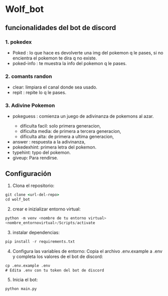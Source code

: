 # Wolf_bot

## funcionalidades del bot de discord
### 1. pokedex
- Poked <pokemon>: lo que hace es devolverte una img del pokemon q le pases, si no encientra el pokemon te dira q no existe.
- poked-info <pokemon>: te muestra la info del pokemon q le pases.
### 2. comants randon
- clear: limpiara el canal donde sea usado.
- repit <str>: repite lo q le pases.
### 3. Adivine Pokemon
- pokeguess <dificulti>: comienza un juego de adivinanza de pokemons al azar.
    - dificulta facil: solo primera generacion,
    - dificulta media: de primera a tercera generacion,
    - dificulta alta: de primera a ultima generacion,
- answer <respuesta>: respuesta a la adivinanza,
- pokedexhint: primera letra del pokemon.
- typehint: typo del pokemon.
- giveup: Para rendirse.

## Configuración
1. Clona el repositorio:
```cmd
git clone <url-del-repo>
cd wolf_bot
```
2. crear e inizializar entorno virtual:
```py
python -m venv <nombre de tu entorno virtual>
<nombre_entornovirtual>/Scripts/activate
```
3. instalar dependencias:
```py
pip install -r requirements.txt
```
4. Configura las variables de entorno:
Copia el archivo .env.example a .env y completa los valores de el bot de discord:
```cmd
cp .env.example .env
# Edita .env con tu token del bot de discord
```
5. Inicia el bot:
```py
python main.py
```
